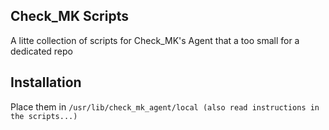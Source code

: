 ## Check_MK Scripts
A litte collection of scripts for Check_MK's Agent that a too small for a dedicated repo

## Installation
Place them in ```/usr/lib/check_mk_agent/local (also read instructions in the scripts...)```
